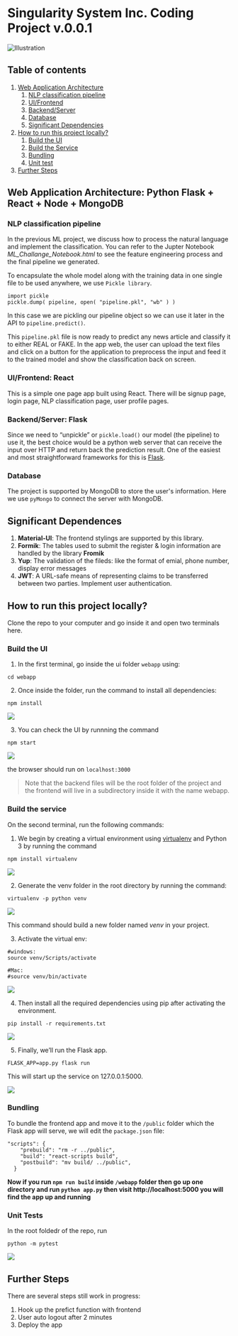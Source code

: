 # Singularity System Inc. Coding Project v.0.0.1

![Illustration](imgs/illustra.gif)

## Table of contents
1. [Web Application Architecture](#architecture)
    1. [NLP classification pipeline](#pipeline)
    2. [UI/Frontend](#ui)
    3. [Backend/Server](#backend)
    4. [Database](#db)
    5. [Significant Dependencies](#depen)
2. [How to run this project locally?](#install)
    1. [Build the UI](#install-ui)
    2. [Build the Service](#install-backend)
    3. [Bundling](#bundle)
    4. [Unit test](#unit-test)
3. [Further Steps](#further-steps)



<a name="architecture"></a>

## Web Application Architecture: Python Flask + React + Node + MongoDB 

<a name="pipeline"></a>

### NLP classification pipeline 
In the previous ML project, we discuss how to process the natural language and implement the classification. You can refer to the Jupter Notebook *ML_Challange_Notebook.html* to see the feature engineering process and the final pipeline we generated.

To encapsulate the whole model along with the training data in one single file to be used anywhere, we use `Pickle library`.
```
import pickle
pickle.dump( pipeline, open( "pipeline.pkl", "wb" ) )
```
In this case we are pickling our pipeline object so we can use it later in the API to `pipeline.predict()`.

This `pipeline.pkl` file is now ready to predict any news article and classify it to either REAL or FAKE. In the app web, the user can upload the text files and click on a button for the application to preprocess the input and feed it to the trained model and show the classification back on screen.

<a name="ui"></a>

### UI/Frontend: React
This is a simple one page app built using React. There will be signup page, login page, NLP classification page, user profile pages.

<a name="backend"></a>

### Backend/Server: Flask
Since we need to “unpickle” or `pickle.load()` our model (the pipeline) to use it, the best choice would be a python web server that can receive the input over HTTP and return back the prediction result. One of the easiest and most straightforward frameworks for this is [Flask](https://flask.palletsprojects.com/en/1.1.x/).

<a name="db"></a>

### Database
The project is supported by MongoDB to store the user's information. Here we use `pyMongo` to connect the server with MongoDB.

<a name="depen"></a>

## Significant Dependences
1. **Material-UI**: The frontend stylings are supported by this library.
2. **Formik**: The tables used to submit the register & login information are handled by the library **Fromik**
3. **Yup**: The validation of the fileds: like the format of emial, phone number, display error messages
4. **JWT**: A URL-safe means of representing claims to be transferred between two parties. Implement user authentication.

<a name="install"></a>

## How to run this project locally?
Clone the repo to your computer and go inside it and open two terminals here.

<a name="install-ui"></a>

### Build the UI

1. In the first terminal, go inside the ui folder `webapp` using:

```
cd webapp
``` 

2. Once inside the folder, run the command to install all dependencies:

```
npm install
```
<img src="imgs/install1.PNG">

3. You can check the UI by runnning the command 

```
npm start
``` 

<img src="imgs/install2.PNG">

the browser should run on `localhost:3000`

> Note that the backend files will be the root folder of the project and the frontend will live in a subdirectory inside it with the name webapp.

<a name="#install-backend"></a>

### Build the service
On the second terminal, run the following commands:
1. We begin by creating a virtual environment using [virtualenv](https://towardsdatascience.com/python-virtual-environments-made-easy-fe0c603fe601) and Python 3 by running the command 

```
npm install virtualenv
```
<img src="imgs/install3.PNG">

2. Generate the venv folder in the root directory by running the command:

```
virtualenv -p python venv
```

<img src="imgs/install4.PNG">


This command should build a new folder named *venv* in your project.

3. Activate the virtual env:

```
#windows:
source venv/Scripts/activate

#Mac:
#source venv/bin/activate
```
<img src="imgs/install5.PNG">

4. Then install all the required dependencies using pip after activating the environment. 
```
pip install -r requirements.txt
```
<img src="imgs/install6.PNG">

5. Finally, we’ll run the Flask app.
```
FLASK_APP=app.py flask run
```
This will start up the service on 127.0.0.1:5000.

<img src="imgs/install8.PNG">

<a name="bundle"></a>

### Bundling
To bundle the frontend app and move it to the `/public` folder which the Flask app will serve, we will edit the `package.json` file:
```
"scripts": {
    "prebuild": "rm -r ../public",
    "build": "react-scripts build",
    "postbuild": "mv build/ ../public",
  }
```
**Now if you run `npm run build` inside `/webapp` folder then go up one directory
and run `python app.py` then visit http://localhost:5000 you will find the app up and running**

<a name="unit-tests"></a>

### Unit Tests
In the root foldedr of the repo, run
```
python -m pytest
```
<img src="imgs/install9.PNG">


<a name="further-steps"></a>

## Further Steps

There are several steps still work in progress:
1. Hook up the prefict function with frontend
2. User auto logout after 2 minutes
3. Deploy the app

